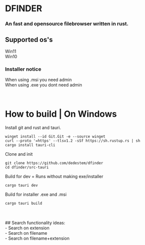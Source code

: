 # DFINDER
### An fast and opensource filebrowser written in rust. 




## Supported os's
Win11 \
Win10 


### Installer notice
When using .msi you need admin \
When using .exe you dont need admin

<br>


<h1>How to build | On Windows</h1>

Install git and rust and tauri.
```batch
winget install --id Git.Git -e --source winget
curl --proto '=https' --tlsv1.2 -sSf https://sh.rustup.rs | sh
cargo install tauri-cli
```

Clone and init
```batch
git clone https://github.com/dedestem/dfinder
cd dfinder/src-tauri
```

Build for dev = Runs without making exe/installer
```batch
cargo tauri dev
```

Build for installer .exe and .msi
```batch
cargo tauri build
```

<br>
<br>
## Search functionality ideas: 
   <br>
   - Search on extension
   <br>
   - Search on filename
   <br>
   - Search on filename+extension
   <br>
